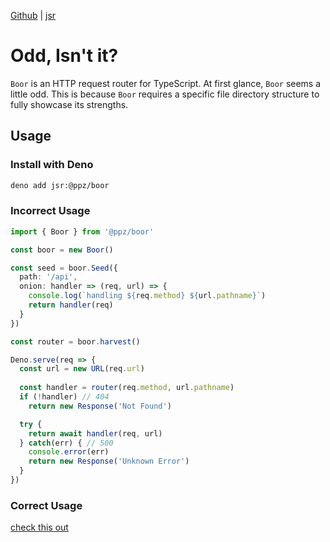 [Github](https://github.com/ppzreboot/boor)
| [jsr](https://jsr.io/@ppz/boor)

# Odd, Isn't it?

`Boor` is an HTTP request router for TypeScript.
At first glance, `Boor` seems a little odd.
This is because `Boor` requires a specific file directory structure
to fully showcase its strengths.

## Usage
### Install with Deno
``` bash
deno add jsr:@ppz/boor
```

### Incorrect Usage
``` ts
import { Boor } from '@ppz/boor'

const boor = new Boor()

const seed = boor.Seed({
  path: '/api',
  onion: handler => (req, url) => {
    console.log(`handling ${req.method} ${url.pathname}`)
    return handler(req)
  }
})

const router = boor.harvest()

Deno.serve(req => {
  const url = new URL(req.url)
  
  const handler = router(req.method, url.pathname)
  if (!handler) // 404
    return new Response('Not Found')

  try {
    return await handler(req, url)
  } catch(err) { // 500
    console.error(err)
    return new Response('Unknown Error')
  }
})
```

### Correct Usage
[check this out](https://github.com/ppzreboot/boor/tree/main/demo)
